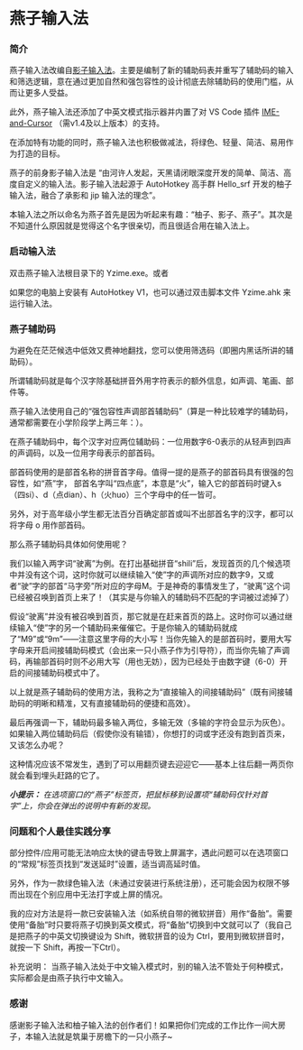 # 燕子输入法

### 简介
燕子输入法改编自[影子输入法]。主要是编制了新的辅助码表并重写了辅助码的输入和筛选逻辑，意在通过更加自然和强包容性的设计彻底去除辅助码的使用门槛，从而让更多人受益。

此外，燕子输入法还添加了中英文模式指示器并内置了对 VS Code 插件 [IME-and-Cursor] （需v1.4及以上版本）的支持。

在添加特有功能的同时，燕子输入法也积极做减法，将绿色、轻量、简洁、易用作为打造的目标。

燕子的前身影子输入法是 “由河许人发起，天黑请闭眼深度开发的简单、简洁、高度自定义的输入法。影子输入法起源于 AutoHotkey 高手群 Hello_srf 开发的柚子输入法，融合了承影和 jip 输入法的理念”。

本输入法之所以命名为燕子首先是因为听起来有趣：“柚子、影子、燕子”。其次是不知道什么原因就是觉得这个名字很亲切，而且很适合用在输入法上。

### 启动输入法
双击燕子输入法根目录下的 Yzime.exe。或者

如果您的电脑上安装有 AutoHotkey V1，也可以通过双击脚本文件 Yzime.ahk 来运行输入法。

### 燕子辅助码
为避免在茫茫候选中低效又费神地翻找，您可以使用筛选码（即圈内黑话所讲的辅助码）。

所谓辅助码就是每个汉字除基础拼音外用字符表示的额外信息，如声调、笔画、部件等。

燕子输入法使用自己的“强包容性声调部首辅助码”（算是一种比较难学的辅助码，通常都需要在小学阶段学上两三年：）。

在燕子辅助码中，每个汉字对应两位辅助码：一位用数字6-0表示的从轻声到四声的声调码，以及一位用字母表示的部首码。

部首码使用的是部首名称的拼音首字母。值得一提的是燕子的部首码具有很强的包容性，如“燕”字，
部首名字叫“四点底”，本意是“火”，输入它的部首码时键入s（四si）、d（点dian）、h（火huo）三个字母中的任一皆可。

另外，对于高年级小学生都无法百分百确定部首或叫不出部首名字的汉字，都可以将字母 o 用作部首码。

那么燕子辅助码具体如何使用呢？

我们以输入两字词“驶离”为例。在打出基础拼音“shili”后，发现首页的几个候选项中并没有这个词，这时你就可以继续输入“使”字的声调所对应的数字9，又或者“驶”字的部首“马字旁”所对应的字母M。于是神奇的事情发生了，“驶离”这个词已经被召唤到首页上来了！（其实是与你输入的辅助码不匹配的字词被过滤掉了）

假设“驶离”并没有被召唤到首页，那它就是在赶来首页的路上。这时你可以通过继续输入“使”字的另一个辅助码来催催它。于是你输入的辅助码就成了“M9”或“9m”——注意这里字母的大小写！当你先输入的是部首码时，要用大写字母来开启间接辅助码模式（会出来一只小燕子作为引导符），而当你先输了声调码，再输部首码时则不必用大写（用也无妨），因为已经处于由数字键（6-0）开启的间接辅助码模式中了。

以上就是燕子辅助码的使用方法，我称之为“直接输入的间接辅助码”（既有间接辅助码的明晰和精准，又有直接辅助码的便捷和高效）。

最后再强调一下，辅助码最多输入两位，多输无效（多输的字符会显示为灰色）。如果输入两位辅助码后（假使你没有输错），你想打的词或字还没有跑到首页来，又该怎么办呢？

这种情况应该不常发生，遇到了可以用翻页键去迎迎它——基本上往后翻一两页你就会看到埋头赶路的它了。

***小提示：*** *在选项窗口的“燕子”标签页，把鼠标移到设置项“辅助码仅针对首字”上，你会在弹出的说明中有新的发现。*

### 问题和个人最佳实践分享
部分控件/应用可能无法响应太快的键击导致上屏漏字，遇此问题可以在选项窗口的“常规”标签页找到“发送延时”设置，适当调高延时值。

另外，作为一款绿色输入法（未通过安装进行系统注册），还可能会因为权限不够而出现在个别应用中无法打字或上屏的情况。

我的应对方法是将一款已安装输入法（如系统自带的微软拼音）用作“备胎”。需要使用“备胎”时只要将燕子切换到英文模式，将“备胎”切换到中文就可以了（我自己是把燕子的中英文切换键设为 Shift，微软拼音的设为 Ctrl，要用到微软拼音时，就按一下 Shift，再按一下Ctrl）。

补充说明：
当燕子输入法处于中文输入模式时，别的输入法不管处于何种模式，实际都会是由燕子执行中文输入。

### 感谢
感谢影子输入法和柚子输入法的创作者们！如果把你们完成的工作比作一间大房子，本输入法就是筑巢于房檐下的一只小燕子~

[影子输入法]:                       https://gitee.com/orz707/Yzime
[IME-and-Cursor]:                  https://marketplace.visualstudio.com/items?itemName=beishanyufu.ime-and-cursor
